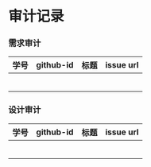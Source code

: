 # 审计记录

### 需求审计



| 学号 | github-id | 标题 | issue url |
| ---- | --------- | ---- | --------- |
|      |           |      |           |
|      |           |      |           |
|      |           |      |           |
|      |           |      |           |
|      |           |      |           |
|      |           |      |           |



### 设计审计

| 学号 | github-id | 标题 | issue url |
| ---- | --------- | ---- | --------- |
|      |           |      |           |
|      |           |      |           |
|      |           |      |           |
|      |           |      |           |
|      |           |      |           |
|      |           |      |           |

